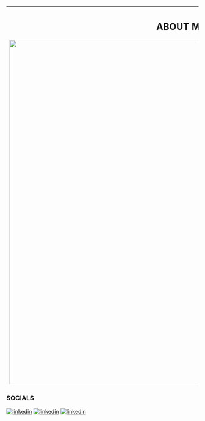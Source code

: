 | <h2>ABOUT ME</h2> <img src=https://user-images.githubusercontent.com/119072440/232776514-e5dccecc-338e-444e-87af-33e10a571e98.png style="width: 900px"></img> | [![Anurag's GitHub stats](https://github-readme-stats.vercel.app/api?username=arthuralmeidadev&theme=codeSTACKr)](https://github.com/athuralmeidadev/github-readme-stats) <h3>TECNOLOGIES</h3> <img src=https://user-images.githubusercontent.com/119072440/220212033-21a418b7-3420-4b90-a285-6e392bb10692.png style="height: 30px"></img> <img src=https://user-images.githubusercontent.com/119072440/220212073-c71ecdd0-e955-421d-acd2-96a1ca67c443.png style="height: 30px"></img> <img src=https://user-images.githubusercontent.com/119072440/220212103-35bc1223-465f-45ae-81a6-00fcb26c6ec1.png style="height: 30px"></img> <img src=https://user-images.githubusercontent.com/119072440/220212242-6aa56888-d8c6-40f6-98a6-d5fbbd1dd2ce.png style="height: 30px"></img> <img src=https://user-images.githubusercontent.com/119072440/220212604-843f55aa-0868-435a-95b5-d94402eaf380.png style="height: 30px"></img> <img src=https://user-images.githubusercontent.com/119072440/220212748-d02ad4a1-3e4a-4d56-9dd7-ec2ec0762bbc.png style="height: 30px"></img> <img src=https://user-images.githubusercontent.com/119072440/220212887-3ef6174a-13ba-4159-88e3-4202b108c305.png style="height: 30px"></img> <img src=https://user-images.githubusercontent.com/119072440/220378401-a22f0bb7-366f-4168-8644-20219f688466.png style="height: 30px"></img> <p>JavaScript, Node.js, CSS, Pug, TypeScript, Python, Tkinter, Express.js, React.js, HTML, Nest.js, Koa.js, JWT, Java, C, C++, C#, Google Cloud</p> <h3>SKILLS</h3> <p>Main Programming Languages: Javascript, Python and C <br/> Can speak: English, Portuguese, and Japanese</p> <br/><br/> <h3>RESUME</h3>[![Resume-pt](https://img.shields.io/badge/portuguese-008b30?style=for-the-badge)](cv-arthuralmeida.pdf) [![Resume-en](https://img.shields.io/badge/english-8b2040?style=for-the-badge)](cv-arthuralmeida-english.pdf) <br/>|
|:-:|:-|

### SOCIALS
[![linkedin](https://img.shields.io/badge/arthuralmdeidadev-0A66C2?style=for-the-badge&logo=linkedin&logoColor=white)](https://www.linkedin.com/in/arthuralmeidadev)
[![linkedin](https://img.shields.io/badge/Personal-abraao.arthur01-9a12cf?style=for-the-badge&logo=Instagram&logoColor=white)](https://www.instagram.com/abraao.arthur01)
[![linkedin](https://img.shields.io/badge/ArtPage-arthurisanartist-9a12cf?style=for-the-badge&logo=Instagram&logoColor=white)](https://www.instagram.com/abraao.arthur01)
<!--[![linkedin](https://img.shields.io/badge/Email-208f9f?style=for-the-badge&logo=gmail&logoColor=white)](arthuralmeida.office.dev@gmail.com)-->

